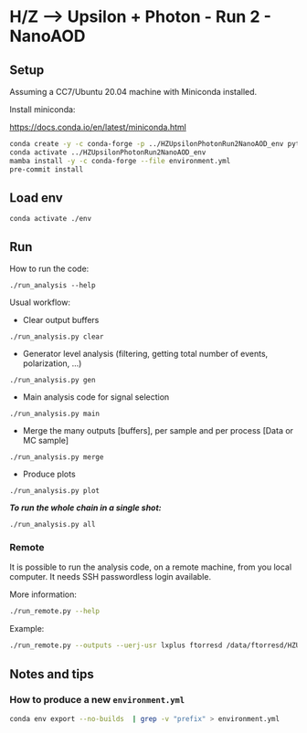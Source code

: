 # H/Z --> Upsilon + Photon - Run 2 - NanoAOD


## Setup
Assuming a CC7/Ubuntu 20.04 machine with Miniconda installed.

Install miniconda:

https://docs.conda.io/en/latest/miniconda.html

```bash
conda create -y -c conda-forge -p ../HZUpsilonPhotonRun2NanoAOD_env python=3.9.12 mamba
conda activate ../HZUpsilonPhotonRun2NanoAOD_env
mamba install -y -c conda-forge --file environment.yml
pre-commit install
```

## Load env

```
conda activate ./env
```
## Run

How to run the code:

`./run_analysis --help`

Usual workflow:

- Clear output buffers

`./run_analysis.py clear`

- Generator level analysis (filtering, getting total number of events, polarization, ...)

`./run_analysis.py gen`

- Main analysis code for signal selection

`./run_analysis.py main`

- Merge the many outputs [buffers], per sample and per process [Data or MC sample]

`./run_analysis.py merge`

- Produce plots

`./run_analysis.py plot`

***To run the whole chain in a single shot:***

`./run_analysis.py all`

### Remote

It is possible to run the analysis code, on a remote machine, from you local computer. It needs SSH passwordless login available.

More information:

```bash
./run_remote.py --help
```

Example:

```bash
./run_remote.py --outputs --uerj-usr lxplus ftorresd /data/ftorresd/HZUpsilonPhotonRun2NanoAOD_working_area/HZUpsilonPhotonRun2NanoAOD
```

## Notes and tips

### How to produce a new `environment.yml`

```bash
conda env export --no-builds  | grep -v "prefix" > environment.yml
```
